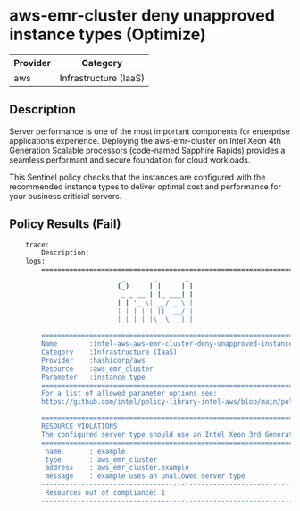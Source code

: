 # aws-emr-cluster deny unapproved instance types (Optimize)

| Provider            | Category                 |
|---------------------|--------------------------|
| aws                 | Infrastructure (IaaS)    |

## Description

Server performance is one of the most important components for enterprise applications experience. Deploying the aws-emr-cluster on Intel Xeon 4th Generation Scalable processors (code-named Sapphire Rapids) provides a seamless performant and secure foundation for cloud workloads.

This Sentinel policy checks that the instances are configured with the recommended instance types to deliver optimal cost and performance for your business criticial servers.

## Policy Results (Fail)

```bash
    trace:
        Description:
    logs:
        ========================================================================
                            _       _       _
                           (_)     | |     | |
                            _ _ __ | |_ ___| |
                           | | '_ \| __/ _ \ |
                           | | | | | ||  __/ |
                           |_|_| |_|\__\___|_|

        ========================================================================
        Name        :intel-aws-aws-emr-cluster-deny-unapproved-instance-types.sentinel
        Category    :Infrastructure (IaaS)
        Provider    :hashicorp/aws
        Resource    :aws_emr_cluster
        Parameter   :instance_type
        ========================================================================
        For a list of allowed parameter options see:
        https://github.com/intel/policy-library-intel-aws/blob/main/policies/policies.md

        ========================================================================
        RESOURCE VIOLATIONS
        The configured server type should use an Intel Xeon 3rd Generation Scalable processor (code-named Ice Lake)
        ========================================================================
         name       : example
         type       : aws_emr_cluster
         address    : aws_emr_cluster.example
         message    : example uses an unallowed server type
        ------------------------------------------------------------------------
         Resources out of compliance: 1
        ------------------------------------------------------------------------
```





